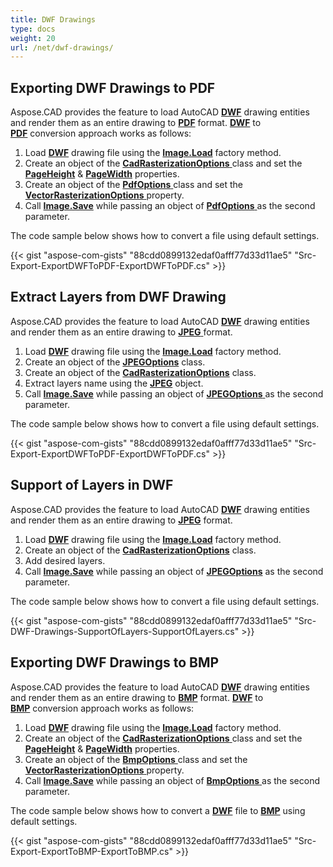 ```yaml
---
title: DWF Drawings
type: docs
weight: 20
url: /net/dwf-drawings/
---
```


## **Exporting DWF Drawings to PDF**
Aspose.CAD provides the feature to load AutoCAD [**DWF**](https://wiki.fileformat.com/cad/dwf/) drawing entities and render them as an entire drawing to [**PDF**](https://wiki.fileformat.com/view/pdf/) format. [**DWF**](https://wiki.fileformat.com/cad/dwf/) to [**PDF**](https://wiki.fileformat.com/view/pdf/) conversion approach works as follows:

1. Load [**DWF**](https://wiki.fileformat.com/cad/dwf/) drawing file using the [**Image.Load**](https://apireference.aspose.com/net/cad/aspose.cad.image/load/methods/2) factory method.
1. Create an object of the [**CadRasterizationOptions** ](https://apireference.aspose.com/net/cad/aspose.cad.imageoptions/cadrasterizationoptions)class and set the [**PageHeight**](https://apireference.aspose.com/net/cad/aspose.cad.imageoptions/vectorrasterizationoptions/properties/pageheight) & [**PageWidth**](https://apireference.aspose.com/net/cad/aspose.cad.imageoptions/vectorrasterizationoptions/properties/pagewidth) properties.
1. Create an object of the [**PdfOptions** ](https://apireference.aspose.com/net/cad/aspose.cad.imageoptions/pdfoptions)class and set the [**VectorRasterizationOptions** ](https://apireference.aspose.com/net/cad/aspose.cad.imageoptions/vectorrasterizationoptions)property.
1. Call [**Image.Save**](https://apireference.aspose.com/net/cad/aspose.cad/image/methods/save/index) while passing an object of [**PdfOptions** ](https://apireference.aspose.com/net/cad/aspose.cad.imageoptions/pdfoptions)as the second parameter.

The code sample below shows how to convert a file using default settings.

{{< gist "aspose-com-gists" "88cdd0899132edaf0afff77d33d11ae5" "Src-Export-ExportDWFToPDF-ExportDWFToPDF.cs" >}}


## **Extract Layers from DWF Drawing**
Aspose.CAD provides the feature to load AutoCAD [**DWF**](https://wiki.fileformat.com/cad/dwf/) drawing entities and render them as an entire drawing to [**JPEG** ](https://wiki.fileformat.com/image/jpeg/)format. 

1. Load [**DWF**](https://wiki.fileformat.com/cad/dwf/) drawing file using the [**Image.Load**](https://apireference.aspose.com/net/cad/aspose.cad.image/load/methods/2) factory method.
1. Create an object of the [**JPEGOptions**](https://apireference.aspose.com/net/cad/aspose.cad.imageoptions/jpegoptions) class.
1. Create an object of the [**CadRasterizationOptions**](https://apireference.aspose.com/net/cad/aspose.cad.imageoptions/cadrasterizationoptions) class.
1. Extract layers name using the [**JPEG**](https://wiki.fileformat.com/image/jpeg/) object.
1. Call [**Image.Save**](https://apireference.aspose.com/net/cad/aspose.cad/image/methods/save/index) while passing an object of [**JPEGOptions** ](https://apireference.aspose.com/net/cad/aspose.cad.imageoptions/jpegoptions)as the second parameter.

The code sample below shows how to convert a file using default settings.

{{< gist "aspose-com-gists" "88cdd0899132edaf0afff77d33d11ae5" "Src-Export-ExportDWFToPDF-ExportDWFToPDF.cs" >}}
## **Support of Layers in DWF**
Aspose.CAD provides the feature to load AutoCAD [**DWF**](https://wiki.fileformat.com/cad/dwf/) drawing entities and render them as an entire drawing to [**JPEG**](https://wiki.fileformat.com/image/jpeg/) format. 

1. Load [**DWF**](https://wiki.fileformat.com/cad/dwf/) drawing file using the [**Image.Load**](https://apireference.aspose.com/net/cad/aspose.cad.image/load/methods/2) factory method.
1. Create an object of the [**CadRasterizationOptions**](https://apireference.aspose.com/net/cad/aspose.cad.imageoptions/cadrasterizationoptions) class.
1. Add desired layers.
1. Call [**Image.Save**](https://apireference.aspose.com/net/cad/aspose.cad/image/methods/save/index) while passing an object of [**JPEGOptions**](https://apireference.aspose.com/net/cad/aspose.cad.imageoptions/jpegoptions) as the second parameter.

The code sample below shows how to convert a file using default settings.

{{< gist "aspose-com-gists" "88cdd0899132edaf0afff77d33d11ae5" "Src-DWF-Drawings-SupportOfLayers-SupportOfLayers.cs" >}}


## **Exporting DWF Drawings to BMP**
Aspose.CAD provides the feature to load AutoCAD [**DWF**](https://wiki.fileformat.com/cad/dwf/) drawing entities and render them as an entire drawing to [**BMP**](https://wiki.fileformat.com/image/bmp/) format. [**DWF**](https://wiki.fileformat.com/cad/dwf/) to [**BMP**](https://wiki.fileformat.com/image/bmp/) conversion approach works as follows:

1. Load [**DWF**](https://wiki.fileformat.com/cad/dwf/) drawing file using the [**Image.Load**](https://apireference.aspose.com/net/cad/aspose.cad.image/load/methods/2) factory method.
1. Create an object of the [**CadRasterizationOptions** ](https://apireference.aspose.com/net/cad/aspose.cad.imageoptions/cadrasterizationoptions)class and set the [**PageHeight**](https://apireference.aspose.com/net/cad/aspose.cad.imageoptions/vectorrasterizationoptions/properties/pageheight) & [**PageWidth**](https://apireference.aspose.com/net/cad/aspose.cad.imageoptions/vectorrasterizationoptions/properties/pagewidth) properties.
1. Create an object of the [**BmpOptions** ](https://apireference.aspose.com/net/cad/aspose.cad.imageoptions/bmpoptions)class and set the [**VectorRasterizationOptions** ](https://apireference.aspose.com/net/cad/aspose.cad.imageoptions/vectorrasterizationoptions)property.
1. Call [**Image.Save**](https://apireference.aspose.com/net/cad/aspose.cad/image/methods/save/index) while passing an object of [**BmpOptions** ](https://apireference.aspose.com/net/cad/aspose.cad.imageoptions/bmpoptions)as the second parameter.

The code sample below shows how to convert a [**DWF**](https://wiki.fileformat.com/cad/dwf/) file to [**BMP**](https://wiki.fileformat.com/image/bmp/) using default settings.

{{< gist "aspose-com-gists" "88cdd0899132edaf0afff77d33d11ae5" "Src-Export-ExportToBMP-ExportToBMP.cs" >}}
